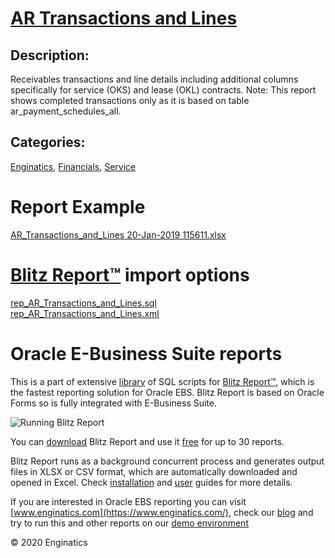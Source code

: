 # [AR Transactions and Lines](https://www.enginatics.com/reports/ar-transactions-and-lines/)
## Description: 
Receivables transactions and line details including additional columns specifically for service (OKS) and lease (OKL) contracts.
Note: This report shows completed transactions only as it is based on table ar_payment_schedules_all.
## Categories: 
[Enginatics](https://www.enginatics.com/library/?pg=1&category[]=Enginatics), [Financials](https://www.enginatics.com/library/?pg=1&category[]=Financials), [Service](https://www.enginatics.com/library/?pg=1&category[]=Service)
# Report Example
[AR_Transactions_and_Lines 20-Jan-2019 115611.xlsx](https://www.enginatics.com/example/ar-transactions-and-lines/)
# [Blitz Report™](https://www.enginatics.com/blitz-report/) import options
[rep_AR_Transactions_and_Lines.sql](https://www.enginatics.com/export/ar-transactions-and-lines/)\
[rep_AR_Transactions_and_Lines.xml](https://www.enginatics.com/xml/ar-transactions-and-lines/)
# Oracle E-Business Suite reports

This is a part of extensive [library](https://www.enginatics.com/library/) of SQL scripts for [Blitz Report™](https://www.enginatics.com/blitz-report/), which is the fastest reporting solution for Oracle EBS. Blitz Report is based on Oracle Forms so is fully integrated with E-Business Suite. 

![Running Blitz Report](https://www.enginatics.com/wp-content/uploads/2018/01/Running-blitz-report.png) 

You can [download](https://www.enginatics.com/download/) Blitz Report and use it [free](https://www.enginatics.com/pricing/) for up to 30 reports. 

Blitz Report runs as a background concurrent process and generates output files in XLSX or CSV format, which are automatically downloaded and opened in Excel. Check [installation](https://www.enginatics.com/installation-guide/) and [user](https://www.enginatics.com/user-guide/) guides for more details.

If you are interested in Oracle EBS reporting you can visit [www.enginatics.com](https://www.enginatics.com/), check our [blog](https://www.enginatics.com/blog/) and try to run this and other reports on our [demo environment](http://demo.enginatics.com/)

© 2020 Enginatics